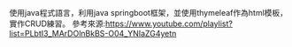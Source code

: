 使用java程式語言，利用java springboot框架，並使用thymeleaf作為html模板，實作CRUD練習。
參考來源:https://www.youtube.com/playlist?list=PLbtI3_MArDOlnBkBS-O04_YNIaZG4yetn
